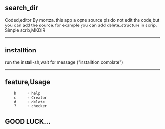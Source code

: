 ## search_dir
<!-->
Coded,editor By mortza.

this app a opne source pls do not edit the code,but you can add the source.

for  example you can add delete_structure in scrip.

<!-->Simple scrip,MKDIR
________
## installtion
run the install-sh,wait for message ("installtion complate")
________
## feature,Usage
	    h     ) help 
        c     ) Creator 
        d     ) delete
        ?     ) checker


## GOOD LUCK...


